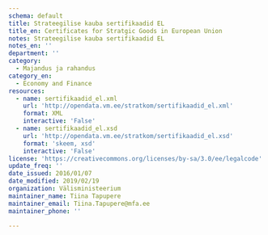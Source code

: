 ```yaml
---
schema: default
title: Strateegilise kauba sertifikaadid EL
title_en: Certificates for Stratgic Goods in European Union
notes: Strateegilise kauba sertifikaadid EL
notes_en: ''
department: ''
category:
  - Majandus ja rahandus
category_en:
  - Economy and Finance
resources:
  - name: sertifikaadid_el.xml
    url: 'http://opendata.vm.ee/stratkom/sertifikaadid_el.xml'
    format: XML
    interactive: 'False'
  - name: sertifikaadid_el.xsd
    url: 'http://opendata.vm.ee/stratkom/sertifikaadid_el.xsd'
    format: 'skeem, xsd'
    interactive: 'False'
license: 'https://creativecommons.org/licenses/by-sa/3.0/ee/legalcode'
update_freq: ''
date_issued: 2016/01/07
date_modified: 2019/02/19
organization: Välisministeerium
maintainer_name: Tiina Tapupere
maintainer_email: Tiina.Tapupere@mfa.ee
maintainer_phone: ''

---
```

